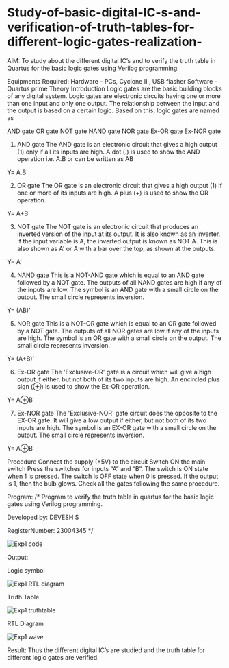 # Study-of-basic-digital-IC-s-and-verification-of-truth-tables-for-different-logic-gates-realization-
 AIM:
To study about the different digital IC’s and to verify the truth table in Quartus for the basic logic gates using Verilog programming.

Equipments Required:
Hardware – PCs, Cyclone II , USB flasher
Software – Quartus prime
Theory
Introduction
Logic gates are the basic building blocks of any digital system. Logic gates are electronic circuits having one or more than one input and only one output. The relationship between the input and the output is based on a certain logic. Based on this, logic gates are named as

AND gate
OR gate
NOT gate
NAND gate
NOR gate
Ex-OR gate
Ex-NOR gate
1) AND gate
The AND gate is an electronic circuit that gives a high output (1) only if all its inputs are high. A dot (.) is used to show the AND operation i.e. A.B or can be written as AB

Y= A.B

2) OR gate
The OR gate is an electronic circuit that gives a high output (1) if one or more of its inputs are high. A plus (+) is used to show the OR operation.

Y= A+B

3) NOT gate
The NOT gate is an electronic circuit that produces an inverted version of the input at its output. It is also known as an inverter. If the input variable is A, the inverted output is known as NOT A. This is also shown as A' or A with a bar over the top, as shown at the outputs.

Y= A'

4) NAND gate
This is a NOT-AND gate which is equal to an AND gate followed by a NOT gate. The outputs of all NAND gates are high if any of the inputs are low. The symbol is an AND gate with a small circle on the output. The small circle represents inversion.

Y= (AB)’

5) NOR gate
This is a NOT-OR gate which is equal to an OR gate followed by a NOT gate. The outputs of all NOR gates are low if any of the inputs are high. The symbol is an OR gate with a small circle on the output. The small circle represents inversion.

Y= (A+B)’

6) Ex-OR gate
The 'Exclusive-OR' gate is a circuit which will give a high output if either, but not both of its two inputs are high. An encircled plus sign (⊕) is used to show the Ex-OR operation.

Y= A⊕B

7) Ex-NOR gate
The 'Exclusive-NOR' gate circuit does the opposite to the EX-OR gate. It will give a low output if either, but not both of its two inputs are high. The symbol is an EX-OR gate with a small circle on the output. The small circle represents inversion.

Y= A⊕B

Procedure
Connect the supply (+5V) to the circuit
Switch ON the main switch
Press the switches for inputs “A” and “B”. The switch is ON state when 1 is pressed. The switch is OFF state when 0 is pressed.
If the output is 1, then the bulb glows.
Check all the gates following the same procedure.

Program:
/*
Program to verify the truth table in quartus for the basic logic gates using Verilog programming.

Developed by: DEVESH S

RegisterNumber:  23004345
*/

![Exp1 code](https://github.com/23004345/Study-of-basic-digital-IC-s-and-verification-of-truth-tables-for-different-logic-gates-realization-/assets/138849203/9f01cb8d-c48e-47e4-a807-7409000029d3)

Output:

Logic symbol 

![Exp1 RTL diagram](https://github.com/23004345/Study-of-basic-digital-IC-s-and-verification-of-truth-tables-for-different-logic-gates-realization-/assets/138849203/a4c80cb9-17a5-4ca0-97fe-9d4e405e10bd)

Truth Table

![Exp1 truthtable](https://github.com/23004345/Study-of-basic-digital-IC-s-and-verification-of-truth-tables-for-different-logic-gates-realization-/assets/138849203/bccbbcaa-8fed-4296-a17c-f1ed4fc2aea4)


RTL Diagram

![Exp1 wave](https://github.com/23004345/Study-of-basic-digital-IC-s-and-verification-of-truth-tables-for-different-logic-gates-realization-/assets/138849203/dc081721-894d-45e4-a1ce-ef5efb3d3b36)


Result:
Thus the different digital IC’s are studied and the truth table for different logic gates are verified.
